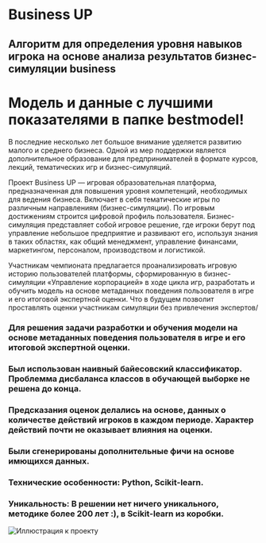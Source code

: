 # Business UP
## Алгоритм для определения уровня навыков игрока на основе анализа результатов бизнес-симуляции business

# Модель и данные с лучшими показателями в папке bestmodel!


В последние несколько лет большое внимание уделяется развитию малого и среднего бизнеса. Одной из мер поддержки является дополнительное образование для предпринимателей в формате курсов, лекций, тематических игр и бизнес-симуляций.

Проект Business UP — игровая образовательная платформа, предназначенная для повышения уровня компетенций, необходимых для ведения бизнеса. Включает в себя тематические игры по различным направлениям (бизнес-симуляции). По игровым достижениям строится цифровой профиль пользователя. Бизнес-симуляция представляет собой игровое решение, где игроки берут под управление небольшое предприятие и развивают его, используя знания в таких областях, как общий менеджмент, управление финансами, маркетингом, персоналом, производством и логистикой.

Участникам чемпионата предлагается проанализировать игровую историю пользователей платформы, сформированную в бизнес-симуляции «Управление корпорацией» в ходе цикла игр, разработать и обучить модель на основе метаданных поведения пользователя в игре и его итоговой экспертной оценки. Что в будущем позволит проставлять оценки участникам симуляции без привлечения экспертов/

### Для решения задачи разработки и обучения модели на основе метаданных поведения пользователя в игре и его итоговой экспертной оценки.
### Был использован наивный байесовский классификатор. Проблемма дисбаланса классов в обучающей выборке не решена до конца.
### Предсказания оценок делались на основе, данных о количестве действий игроков в каждом периоде. Характер действий почти не оказывает влияния на оценки.
### Были сгенерированы дополнительные фичи на основе имющихся данных.
### Технические особенности: Python, Scikit-learn.
### Уникальность: В решении нет ничего уникального, методике более 200 лет :), в Scikit-learn из коробки.


![Иллюстрация к проекту](https://avatars.mds.yandex.net/i?id=b5b0e04b7f1b51e3738ec6a97efd8a67-4562233-images-thumbs&n=13&exp=1)



